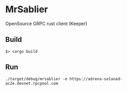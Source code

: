 # MrSablier

OpenSource GRPC rust client (Keeper)

## Build

`$> cargo build`

## Run

`./target/debug/mrsablier -e https://adrena-solanad-ac2e.devnet.rpcpool.com`